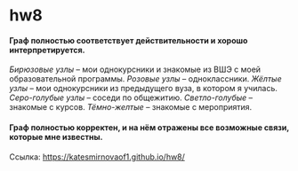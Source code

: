 # hw8
#### Граф полностью соответствует действительности и хорошо интерпретируется. 
*Бирюзовые узлы* – мои однокурсники и знакомые из ВШЭ с моей образовательной программы.
*Розовые узлы* – одноклассники. 
*Жёлтые узлы* – мои однокурсники из предыдущего вуза, в котором я училась.
*Серо-голубые узлы* – соседи по общежитию. 
*Светло-голубые* – знакомые с курсов.
*Тёмно-желтые* – знакомые с мероприятия. 
#### Граф полностью корректен, и на нём отражены все возможные связи, которые мне известны.  
Ссылка: https://katesmirnovaof1.github.io/hw8/
